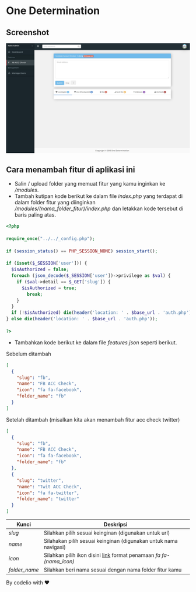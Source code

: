 # One Determination

## Screenshot

![screenshot](https://github.com/codelio-id/one-determination-readme/blob/master/screenshot.jpg?raw=true)

## Cara menambah fitur di aplikasi ini

- Salin / upload folder yang memuat fitur yang kamu inginkan ke _/modules_.
- Tambah kutipan kode berikut ke dalam file _index.php_ yang terdapat di dalam folder fitur yang diinginkan _/modules/(nama_folder_fitur)/index.php_ dan letakkan kode tersebut di baris paling atas.

```php
<?php

require_once("../../_config.php");

if (session_status() == PHP_SESSION_NONE) session_start();

if (isset($_SESSION['user'])) {
  $isAuthorized = false;
  foreach (json_decode($_SESSION['user'])->privilege as $val) {
    if ($val->detail == $_GET['slug']) {
      $isAuthorized = true;
        break;
    }
  }
  if (!$isAuthorized) die(header('location: ' . $base_url . 'auth.php'));
} else die(header('location: ' . $base_url . 'auth.php'));

?>
```

- Tambahkan kode berikut ke dalam file _features.json_ seperti berikut.

Sebelum ditambah

```json
[
  {
    "slug": "fb",
    "name": "FB ACC Check",
    "icon": "fa fa-facebook",
    "folder_name": "fb"
  }
]
```

Setelah ditambah (misalkan kita akan menambah fitur acc check twitter)

```json
[
  {
    "slug": "fb",
    "name": "FB ACC Check",
    "icon": "fa fa-facebook",
    "folder_name": "fb"
  },
  {
    "slug": "twitter",
    "name": "Twit ACC Check",
    "icon": "fa fa-twitter",
    "folder_name": "twitter"
  }
]
```

| Kunci         | Deskripsi                                                                                                      |
| ------------- | -------------------------------------------------------------------------------------------------------------- |
| _slug_        | Silahkan pilih sesuai keinginan (digunakan untuk url)                                                          |
| _name_        | Silahakan pilih sesuai keinginan (digunakan untuk nama navigasi)                                               |
| _icon_        | Silahkan pilih ikon disini [link](https://fontawesome.com/icons?d=gallery) format penamaan _fa fa-(nama_icon)_ |
| _folder_name_ | Silahkan beri nama sesuai dengan nama folder fitur kamu                                                        |

By codelio with ❤
